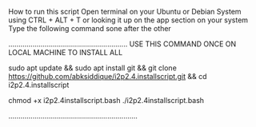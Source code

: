 How to run this script
Open terminal on your Ubuntu or Debian System using CTRL + ALT + T or looking it up on the app section on your system
Type the following command sone after the other

...........................................................
USE THIS COMMAND ONCE ON LOCAL MACHINE TO INSTALL ALL

sudo apt update &&
sudo apt install git &&
git clone https://github.com/abksiddique/i2p2.4.installscript.git &&
cd i2p2.4.installscript

chmod +x i2p2.4installscript.bash
./i2p2.4installscript.bash

................................................................
